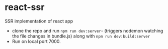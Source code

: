 # react-ssr
SSR implementation of react app

- clone the repo and run `npm run dev:server`- (triggers nodemon watching the file changes in bundle.js) 
along with `npm run dev:build:server`
- Run on local port 7000.
